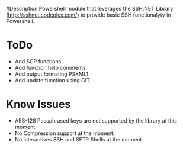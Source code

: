 #Description
Powershell module that leverages the SSH.NET Library (http://sshnet.codeplex.com/) to provide basic SSH functionalyty in Powershell.

# ToDo
* Add SCP functions.
* Add function help comments.
* Add output formating PSXML1.
* Add update function using GIT.

# Know Issues
* AES-128 Passphrased keys are not supported by the library at this moment.
* No Compression support at the moment.
* No interactives SSH and SFTP Shells at the moment.